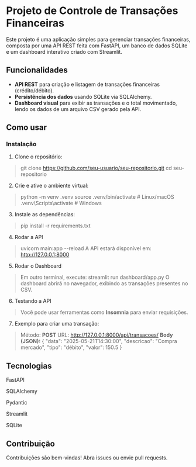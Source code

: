 # Projeto de Controle de Transações Financeiras

Este projeto é uma aplicação simples para gerenciar transações financeiras, composta por uma API REST feita com FastAPI, um banco de dados SQLite e um dashboard interativo criado com Streamlit.

## Funcionalidades

- **API REST** para criação e listagem de transações financeiras (crédito/débito).
- **Persistência dos dados** usando SQLite via SQLAlchemy.
- **Dashboard visual** para exibir as transações e o total movimentado, lendo os dados de um arquivo CSV gerado pela API.



## Como usar

### Instalação

1. Clone o repositório:

>git clone https://github.com/seu-usuario/seu-repositorio.git
cd seu-repositorio

2. Crie e ative o ambiente virtual:
>python -m venv .venv
source .venv/bin/activate      # Linux/macOS
.venv\Scripts\activate         # Windows

3. Instale as dependências:
>pip install -r requirements.txt

4. Rodar a API
> uvicorn main:app --reload
A API estará disponível em: http://127.0.0.1:8000

5. Rodar o Dashboard
>Em outro terminal, execute:
streamlit run dashboard/app.py
O dashboard abrirá no navegador, exibindo as transações presentes no CSV.

6. Testando a API
>Você pode usar ferramentas como **Insomnia** para enviar requisições.

7. Exemplo para criar uma transação:
> Método: **POST**
URL: http://127.0.0.1:8000/api/transacoes/
**Body (JSON):**
{
  "data": "2025-05-21T14:30:00",
  "descricao": "Compra mercado",
  "tipo": "débito",
  "valor": 150.5
}

## Tecnologias
FastAPI

SQLAlchemy

Pydantic

Streamlit

SQLite

## Contribuição
Contribuições são bem-vindas! Abra issues ou envie pull requests.
